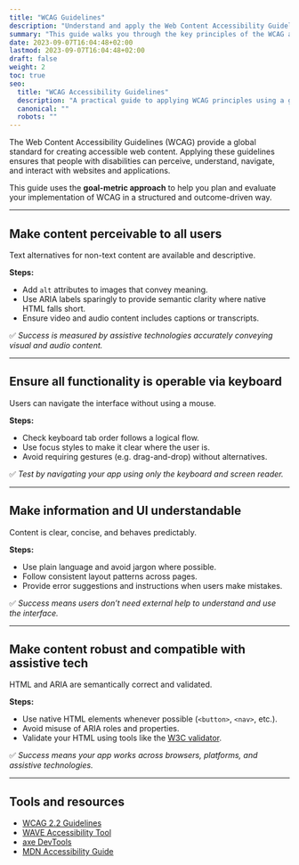 ```yaml
---
title: "WCAG Guidelines"
description: "Understand and apply the Web Content Accessibility Guidelines (WCAG) to make your digital content accessible to all users."
summary: "This guide walks you through the key principles of the WCAG and how to implement them effectively using a goal-metric approach."
date: 2023-09-07T16:04:48+02:00
lastmod: 2023-09-07T16:04:48+02:00
draft: false
weight: 2
toc: true
seo:
  title: "WCAG Accessibility Guidelines"
  description: "A practical guide to applying WCAG principles using a goal-metric framework for better digital accessibility."
  canonical: ""
  robots: ""
---
```


The Web Content Accessibility Guidelines (WCAG) provide a global standard for creating accessible web content. Applying these guidelines ensures that people with disabilities can perceive, understand, navigate, and interact with websites and applications.

This guide uses the **goal-metric approach** to help you plan and evaluate your implementation of WCAG in a structured and outcome-driven way.

---

## Make content perceivable to all users

Text alternatives for non-text content are available and descriptive.

**Steps:**
- Add `alt` attributes to images that convey meaning.  
- Use ARIA labels sparingly to provide semantic clarity where native HTML falls short.  
- Ensure video and audio content includes captions or transcripts.

✅ *Success is measured by assistive technologies accurately conveying visual and audio content.*

---

## Ensure all functionality is operable via keyboard

Users can navigate the interface without using a mouse.

**Steps:**
- Check keyboard tab order follows a logical flow.  
- Use focus styles to make it clear where the user is.  
- Avoid requiring gestures (e.g. drag-and-drop) without alternatives.

✅ *Test by navigating your app using only the keyboard and screen reader.*

---

## Make information and UI understandable

Content is clear, concise, and behaves predictably.

**Steps:**
- Use plain language and avoid jargon where possible.  
- Follow consistent layout patterns across pages.  
- Provide error suggestions and instructions when users make mistakes.

✅ *Success means users don’t need external help to understand and use the interface.*

---

## Make content robust and compatible with assistive tech

HTML and ARIA are semantically correct and validated.

**Steps:**
- Use native HTML elements whenever possible (`<button>`, `<nav>`, etc.).  
- Avoid misuse of ARIA roles and properties.  
- Validate your HTML using tools like the [W3C validator](https://validator.w3.org/).

✅ *Success means your app works across browsers, platforms, and assistive technologies.*

---

## Tools and resources

- [WCAG 2.2 Guidelines](https://www.w3.org/WAI/WCAG22/quickref/)
- [WAVE Accessibility Tool](https://wave.webaim.org/)
- [axe DevTools](https://www.deque.com/axe/devtools/)
- [MDN Accessibility Guide](https://developer.mozilla.org/en-US/docs/Web/Accessibility)
